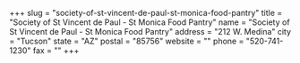 +++
slug = "society-of-st-vincent-de-paul-st-monica-food-pantry"
title = "Society of St Vincent de Paul - St Monica Food Pantry"
name = "Society of St Vincent de Paul - St Monica Food Pantry"
address = "212 W. Medina"
city = "Tucson"
state = "AZ"
postal = "85756"
website = ""
phone = "520-741-1230"
fax = ""
+++
